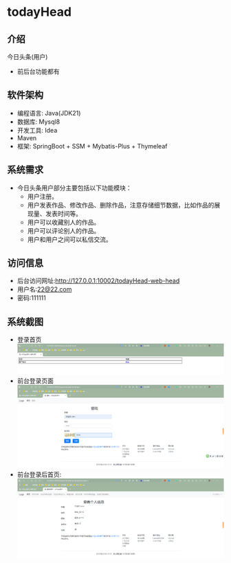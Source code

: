 # todayHead

## 介绍
今日头条(用户)
* 前后台功能都有

## 软件架构
* 编程语言: Java(JDK21)
* 数据库: Mysql8
* 开发工具: Idea
* Maven
* 框架: SpringBoot + SSM + Mybatis-Plus + Thymeleaf

## 系统需求

* 今日头条用户部分主要包括以下功能模块： 
  * 用户注册。 
  * 用户发表作品、修改作品、删除作品，注意存储细节数据，比如作品的展现量、发表时间等。 
  * 用户可以收藏别人的作品。 
  * 用户可以评论别人的作品。 
  * 用户和用户之间可以私信交流。

## 访问信息
* 后台访问网址:http://127.0.0.1:10002/todayHead-web-head
* 用户名:22@22.com
* 密码:111111

## 系统截图

* 登录首页
  ![登录首页](md_files/img_01.png)
* 前台登录页面
  ![后台登录页面](md_files/img_02.png)
* 前台登录后首页:
  ![后台登录后首页](md_files/img_03.png)
